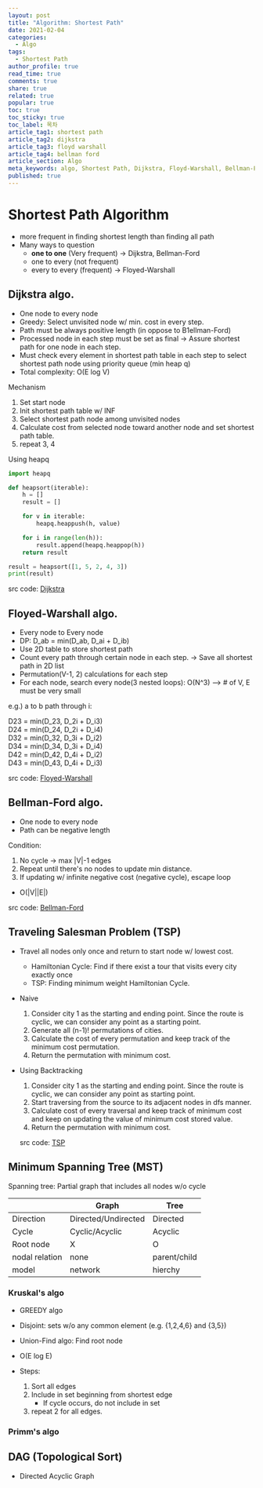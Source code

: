 ```yaml
---
layout: post
title: "Algorithm: Shortest Path"
date: 2021-02-04
categories:
  - Algo
tags:
  - Shortest Path
author_profile: true
read_time: true
comments: true
share: true
related: true
popular: true
toc: true
toc_sticky: true
toc_label: 목차
article_tag1: shortest path
article_tag2: dijkstra
article_tag3: floyd warshall
article_tag4: bellman ford
article_section: Algo
meta_keywords: algo, Shortest Path, Dijkstra, Floyd-Warshall, Bellman-Ford
published: true
---
```


# Shortest Path Algorithm

- more frequent in finding shortest length than finding all path
- Many ways to question
  - __one to one__ (Very frequent) -> Dijkstra, Bellman-Ford
  - one to every (not frequent)
  - every to every (frequent) -> Floyed-Warshall

## Dijkstra algo.

- One node to every node
- Greedy: Select unvisited node w/ min. cost in every step.
- Path must be always positive length (in oppose to B1ellman-Ford)
- Processed node in each step must be set as final -> Assure shortest path for one node in each step.
- Must check every element in shortest path table in each step to select shortest path node using priority queue (min heap q) 
- Total complexity: O(E log V)


Mechanism
1. Set start node
2. Init shortest path table w/ INF
3. Select shortest path node among unvisited nodes
4. Calculate cost from selected node toward another node and set shortest path table.
5. repeat 3, 4

Using heapq
``` python
import heapq

def heapsort(iterable):
    h = []
    result = []

    for v in iterable:
        heapq.heappush(h, value)

    for i in range(len(h)):
        result.append(heapq.heappop(h))
    return result

result = heapsort([1, 5, 2, 4, 3])
print(result)
```

src code: [Dijkstra](https://github.com/shaunsukgyukoh/TeamNote/blob/main/ShortestPath/dijkstra.md)

## Floyed-Warshall algo.

- Every node to Every node
- DP: D_ab = min(D_ab, D_ai + D_ib)
- Use 2D table to store shortest path
- Count every path through certain node in each step. -> Save all shortest path in 2D list
- Permutation(V-1, 2) calculations for each step
- For each node, search every node(3 nested loops): O(N^3) --> # of V, E must be very small

e.g.)  a to b path through i:  

D23 = min(D_23, D_2i + D_i3)  
D24 = min(D_24, D_2i + D_i4)  
D32 = min(D_32, D_3i + D_i2)  
D34 = min(D_34, D_3i + D_i4)  
D42 = min(D_42, D_4i + D_i2)  
D43 = min(D_43, D_4i + D_i3)
  
src code: [Floyed-Warshall](https://github.com/shaunsukgyukoh/TeamNote/blob/main/ShortestPath/floyedWarshall.md)

## Bellman-Ford algo.

- One node to every node
- Path can be negative length

Condition:

1. No cycle -> max |V|-1 edges
2. Repeat until there's no nodes to update min distance.
3. If updating w/ infinite negative cost (negative cycle), escape loop

- O(|V||E|)

src code: [Bellman-Ford](https://github.com/shaunsukgyukoh/TeamNote/blob/main/ShortestPath/bellmanFord.md)

## Traveling Salesman Problem (TSP)

- Travel all nodes only once and return to start node w/ lowest cost.
  - Hamiltonian Cycle: Find if there exist a tour that visits every city exactly once
  - TSP: Finding minimum weight Hamiltonian Cycle.

- Naive
  1. Consider city 1 as the starting and ending point. Since the route is cyclic, we can consider any point as a starting point.
  2. Generate all (n-1)! permutations of cities.
  3. Calculate the cost of every permutation and keep track of the minimum cost permutation.
  4. Return the permutation with minimum cost.

- Using Backtracking
  1. Consider city 1 as the starting and ending point. Since the route is cyclic, we can consider any point as starting point.
  2. Start traversing from the source to its adjacent nodes in dfs manner.
  3. Calculate cost of every traversal and keep track of minimum cost and keep on updating the value of minimum cost stored value.
  4. Return the permutation with minimum cost.

  src code: [TSP](https://github.com/shaunsukgyukoh/TeamNote/blob/main/ShortestPath/tsp.md)

## Minimum Spanning Tree (MST)

Spanning tree: Partial graph that includes all nodes w/o cycle

||Graph|Tree|
|-|-|-|
|Direction|Directed/Undirected|Directed|
|Cycle|Cyclic/Acyclic|Acyclic|
|Root node|X|O|
|nodal relation|none|parent/child
|model|network|hierchy|

### Kruskal's algo

- GREEDY algo
- Disjoint: sets w/o any common element (e.g. {1,2,4,6} and {3,5})
- Union-Find algo: Find root node
- O(E log E)

- Steps:
  1. Sort all edges
  2. Include in set beginning from shortest edge
      - If cycle occurs, do not include in set
  3. repeat 2 for all edges.


### Primm's algo

## DAG (Topological Sort)

- Directed Acyclic Graph